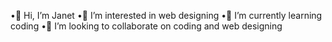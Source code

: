 •👋 Hi, I’m Janet
•👀 I’m interested in web designing
•🌱 I’m currently learning coding
•💞️ I’m looking to collaborate on coding and web designing

